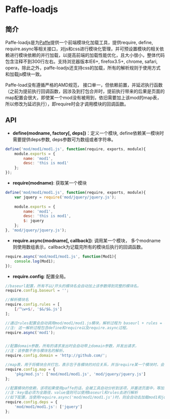Paffe-loadjs
=============

简介
------------

Paffe-loadjs是为[Paffe](http://github.com/jsyczhanghao/Paffe "基于fis打造的一套定制版前端解决方案框架")提供一个前端模块化加载工具，提供require, define, require.async等相关接口，对js和css进行模块化管理，并可预设置模块的相关依赖进行模块依赖的并行加载，以提高前端的加载性能优化，且大小很小，整体代码包含注释不到300行左右。支持浏览器版本IE6+, firefox3.5+, chrome, safari, opera，除此之外，paffe-loadjs还支持css的加载，所有的解析规则于使用方式和加载js模块一致。

Paffe-load没有遵循严格的AMD规范， 接口单一，但依赖前置，并延迟执行函数（之前为提前执行回调函数，因涉及到打包合并时，提前执行带来的后果是页面的map配置会很大，即使某一个mod没有被用到，依旧需要加上该mod的map表，所以修改为延迟执行），即require时会才调用模块的回调函数。


API
------------

* **define(modname, factory[, deps])**：定义一个模块, define依赖某一模块时 需要提供deps参数, deps参数可为数组或者字符串。

```js
define('mod/mod1/mod1.js', function(require, exports, module){
    module.exports = {
        name: 'mod1',
        desc: 'this is mod1'
    };
});
```

* **require(modname)**: 获取某一个模块

```js
define('mod/mod1/mod1.js', function(require, exports, module){
    var jquery = require('mod/jquery/jquery.js');
    
    module.exports = {
        name: 'mod1',
        desc: 'this is mod1',
        $: jquery
    };
}, 'mod/jquery/jquery.js');
```

* **require.async(modname[, callback])**: 调用某一个模块， 多个modname则使用数组表示，callback为记载完所有的模块后执行的回调函数。
```js
require.async('mod/mod1/mod1.js', function(Mod1){
    console.log(Mod1);
});
```

* **require.config**: 配置全局。
```js
//baseurl配置，所有不以/开头的模块名会自动加上该参数得到完整的模块名。
require.config.baseurl = '';

//解析模块名
require.config.rules = [
    [/^\w+$/, '$&/$&.js']
];

//通过rules配置会自动调用mod/mod1/mod1.js模块，解析过程为 baseurl + rules = 模块名; 
//注: 这一解析过程包含define和require以及require.async过程。
require.async('mod1'); 


//配置domain参数，所有的请求发出时会自动带上domain参数，并发出请求，
//注：该参数不参与模块名的解析。
require.config.domain = 'http://github.com/';

//map表，用于将模块合并打包，表示包于各模块的对应关系，并当require某一个模块时，会自动发送请求至map的key值url上。 //该参数不参与模块名的解析。
require.config.map = {
    'pkg/mod.js': ['mod/mod1/mod1.js', 'mod/jquery/jquery.js']
};

//配置模块的依赖，该项如果使用paffe的话，会被工具自动分析到该项，并塞进页面中，等加载模块时，会自动并行下载所有的依赖
//注：key值必须为全路径，value值则可以使用baseurl和rules去进行解析
//如下配置，当使用require.async('mod/mod1/mod1.js')时，则会自动去加载mod1和jquery2个模块，而非需等待mod1加载完毕后，jquery会去加载。
require.config.deps = {
    'mod/mod1/mod1.js': ['jquery']  
};
```


